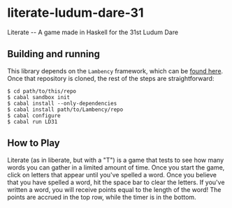 literate-ludum-dare-31
======================

Literate -- A game made in Haskell for the 31st Ludum Dare

## Building and running
This library depends on the `Lambency` framework, which can be [found here](https://github.com/Mokosha/Lambency). Once
that repository is cloned, the rest of the steps are straightforward:

    $ cd path/to/this/repo
    $ cabal sandbox init
    $ cabal install --only-dependencies
    $ cabal install path/to/Lambency/repo
    $ cabal configure
    $ cabal run LD31

## How to Play
Literate (as in liberate, but with a "T") is a game that tests to see how many words you can gather in a limited amount
of time. Once you start the game, click on letters that appear until you've spelled a word. Once you believe that you have
spelled a word, hit the space bar to clear the letters. If you've written a word, you will receive points equal to the length
of the word! The points are accrued in the top row, while the timer is in the bottom.
